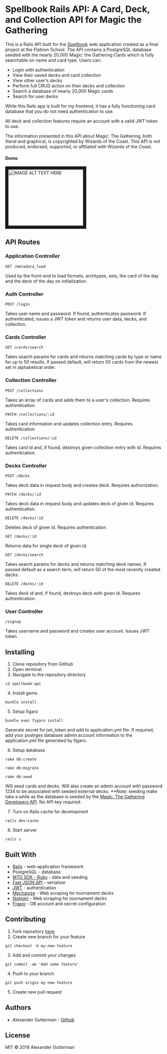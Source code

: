 # Spellbook Rails API: A Card, Deck, and Collection API for Magic the Gathering

This is a Rails API built for the [Spellbook](https://github.com/GuttermanA/spellbook) web application created as a final project at the Flatiron School. The API contains a PostgreSQL database seeded with the nearly 20,000 Magic: the Gathering Cards which is fully searchable on name and card type. Users can:

* Login with authentication
* View their saved decks and card collection
* View other user's decks
* Perform full CRUD action on their decks and collection
* Search a database of nearly 20,000 Magic cards
* Search for user decks

While this Rails app is built for my frontend, it has a fully functioning card database that you do not need authentication to use.

All deck and collection features require an account with a valid JWT token to use.

The information presented in this API about Magic: The Gathering, both literal and graphical, is copyrighted by Wizards of the Coast. This API is not produced, endorsed, supported, or affiliated with Wizards of the Coast.

#### Demo

<a href="http://www.youtube.com/watch?feature=player_embedded&v=KreN1TQNLKM
" target="_blank"><img src="http://img.youtube.com/vi/KreN1TQNLKM/0.jpg" 
alt="IMAGE ALT TEXT HERE" width="240" height="180" border="10" /></a>



## API Routes

### Application Controller
```
GET /metadata_load
```
Used by the front-end to load formats, archtypes, sets, the card of the day and the deck of the day on initialization.

### Auth Controller
```
POST /login
```
Takes user name and password. If found, authenticates password. If authenticated, issues a JWT token and returns user data, decks, and collection.

### Cards Controller
```
GET /cards/search
```
Takes search params for cards and returns matching cards by type or name for up to 50 results. If passed default, will return 50 cards from the newest set in alphabetical order.

### Collection Controller
```
POST /collections
```
Takes an array of cards and adds them to a user's collection. Requires authentication.

```
PATCH /collections/:id
```
Takes card information and updates collection entry. Requires authentication.

```
DELETE /collections/:id
```
Takes card id and, if found, destroys given collection entry with id. Requires authentication.

### Decks Controller
```
POST /decks
```
Takes deck data in request body and creates deck. Requires authorization.

```
PATCH /decks/:id
```
Takes deck data in request body and updates deck of given id. Requires authentication.

```
DELETE /decks/:id
```
Deletes deck of given id. Requires authentication.

```
GET /decks/:id
```
Returns data for single deck of given id.

```
GET /decks/search
```
Takes search params for decks and returns matching deck names. If passed default as a search term, will return 50 of the most recently created decks.

```
DELETE /decks/:id
```
Takes deck id and, if found, destroys deck with given id. Requires authentication.

### User Controller
```
/signup
```
Takes username and password and creates user account. Issues JWT token.

## Installing
1. Clone repository from GitHub
2. Open terminal
3. Navigate to the repository directory
```
cd spellbook-api
```
4. Install gems
```
bundle install
```
5. Setup figaro
```
bundle exec figaro install
```
Generate secret for jwt_token and add to application.yml file. If required, add your postrges database admin account information to the application.yml file generated by figaro.

6. Setup database
```
rake db:create
```
```
rake db:migrate
```
```
rake db:seed
```
Will seed cards and decks. Will also create an admin account with password 1234 to be associated with seeded external decks.
**Note: seeding make take a while as the database is seeded by the [Magic: The Gathering Developers API](https://magicthegathering.io/). No API key required.

7. Turn on Rails cache for development
```
rails dev:cache
```
8. Start server
```
rails s
```

## Built With
* [Rails](http://rubyonrails.org/) - web-application framework
* PostgreSQL - database
* [MTG SDK - Ruby](https://github.com/MagicTheGathering/mtg-sdk-ruby) - data and seeding
* [Fast JSON API](https://github.com/Netflix/fast_jsonapi) - serializer
* [JWT](https://github.com/jwt/ruby-jwt) - authentication
* [Mechanize](https://github.com/sparklemotion/mechanize) - Web scraping for tournament decks
* [Nokigiri](https://github.com/sparklemotion/nokogiri) - Web scraping for tournament decks
* [Figaro](https://github.com/laserlemon/figaro) - DB account and secret configuration

## Contributing
1. Fork repository [here](https://github.com/GuttermanA/spellbook-api)
2. Create new branch for your feature
```
git checkout -b my-new-feature
```
3. Add and commit your changes
```
git commit -am 'Add some feature'
```
4. Push to your branch
```
git push origin my-new-feature
```
5. Create new pull request

## Authors
* Alexander Gutterman - [Github](https://github.com/guttermana)

## License

MIT © 2018 Alexander Gutterman
